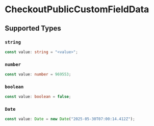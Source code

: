 # CheckoutPublicCustomFieldData


## Supported Types

### `string`

```typescript
const value: string = "<value>";
```

### `number`

```typescript
const value: number = 969553;
```

### `boolean`

```typescript
const value: boolean = false;
```

### `Date`

```typescript
const value: Date = new Date("2025-05-30T07:00:14.412Z");
```

